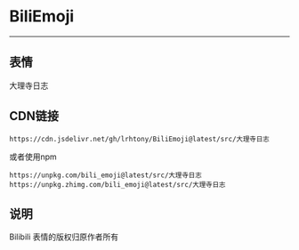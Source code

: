# BiliEmoji
---
## 表情
大理寺日志
## CDN链接
```
https://cdn.jsdelivr.net/gh/lrhtony/BiliEmoji@latest/src/大理寺日志
```
或者使用npm
```
https://unpkg.com/bili_emoji@latest/src/大理寺日志
https://unpkg.zhimg.com/bili_emoji@latest/src/大理寺日志
```
## 说明
Bilibili 表情的版权归原作者所有
